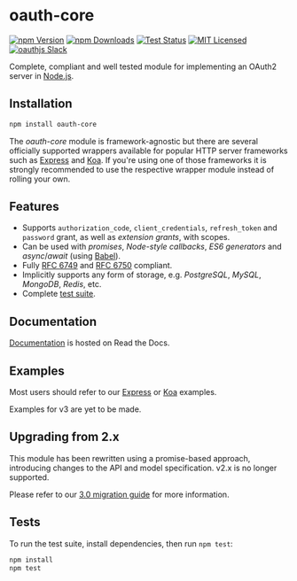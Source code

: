 # oauth-core

[![npm Version][npm-image]][npm-url]
[![npm Downloads][downloads-image]][downloads-url]
[![Test Status][travis-image]][travis-url]
[![MIT Licensed][license-image]][license-url]
[![oauthjs Slack][slack-image]][slack-url]

Complete, compliant and well tested module for implementing an OAuth2 server in [Node.js](https://nodejs.org).


## Installation

```bash
npm install oauth-core
```

The *oauth-core* module is framework-agnostic but there are several officially supported wrappers available for popular HTTP server frameworks such as [Express](https://npmjs.org/package/express-oauth-server) and [Koa](https://npmjs.org/package/koa-oauth-server). If you're using one of those frameworks it is strongly recommended to use the respective wrapper module instead of rolling your own.


## Features

- Supports `authorization_code`, `client_credentials`, `refresh_token` and `password` grant, as well as *extension grants*, with scopes.
- Can be used with *promises*, *Node-style callbacks*, *ES6 generators* and *async*/*await* (using [Babel](https://babeljs.io)).
- Fully [RFC 6749](https://tools.ietf.org/html/rfc6749.html) and [RFC 6750](https://tools.ietf.org/html/rfc6749.html) compliant.
- Implicitly supports any form of storage, e.g. *PostgreSQL*, *MySQL*, *MongoDB*, *Redis*, etc.
- Complete [test suite](https://github.com/oauthjs/node-oauth-core/tree/master/test).


## Documentation

[Documentation](https://oauth-core.readthedocs.io) is hosted on Read the Docs.


## Examples

Most users should refer to our [Express](https://github.com/oauthjs/express-oauth-server/tree/master/examples) or [Koa](https://github.com/oauthjs/koa-oauth-server/tree/master/examples) examples.

Examples for v3 are yet to be made. 

## Upgrading from 2.x

This module has been rewritten using a promise-based approach, introducing changes to the API and model specification. v2.x is no longer supported.

Please refer to our [3.0 migration guide](https://oauth-core.readthedocs.io/en/latest/misc/migrating-v2-to-v3.html) for more information.


## Tests

To run the test suite, install dependencies, then run `npm test`:

```bash
npm install
npm test
```


[npm-image]: https://img.shields.io/npm/v/oauth-core.svg
[npm-url]: https://npmjs.org/package/oauth-core
[downloads-image]: https://img.shields.io/npm/dm/oauth-core.svg
[downloads-url]: https://npmjs.org/package/oauth-core
[travis-image]: https://img.shields.io/travis/oauthjs/node-oauth-core/master.svg
[travis-url]: https://travis-ci.org/oauthjs/node-oauth-core
[license-image]: https://img.shields.io/badge/license-MIT-blue.svg
[license-url]: https://raw.githubusercontent.com/oauthjs/node-oauth-core/master/LICENSE
[slack-image]: https://img.shields.io/badge/slack-join-E01563.svg
[slack-url]: https://oauthjs.slack.com

